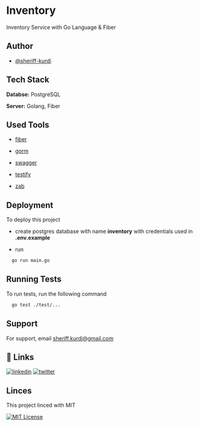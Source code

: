 # Inventory
Inventory Service with Go Language &amp; Fiber 



## Author

- [@sheriff-kurdi](https://www.github.com/sheriff-kurdi)



## Tech Stack

**Databse:** PostgreSQL

**Server:** Golang, Fiber



## Used Tools

- [fiber](https://docs.gofiber.io/)

- [gorm](https://gorm.io/docs/)

- [swagger](https://github.com/swaggo/swag)

- [testify](https://pkg.go.dev/github.com/stretchr/testify)

- [zab](https://pkg.go.dev/go.uber.org/zap)


## Deployment

To deploy this project

- create postgres database with name **inventory**
    with credentials used in **.env.example**
    
- run

```bash
  go run main.go
```



## Running Tests

To run tests, run the following command

```bash
  go test ./test/...
```



## Support

For support, email sheriff.kurdi@gmail.com




## 🔗 Links
[![linkedin](https://img.shields.io/badge/linkedin-0A66C2?style=for-the-badge&logo=linkedin&logoColor=white)](https://www.linkedin.com/in/sheriff-kurdi)
[![twitter](https://img.shields.io/badge/twitter-1DA1F2?style=for-the-badge&logo=twitter&logoColor=white)](https://twitter.com/sheriffKurdi)




## Linces

This project linced with MIT

[![MIT License](https://img.shields.io/badge/License-MIT-green.svg)](https://choosealicense.com/licenses/mit/)

